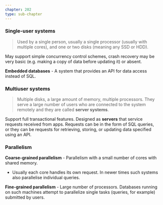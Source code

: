 ```yaml
---
chapter: 202
type: sub-chapter
---
```


### Single-user systems
> Used by a single person, usually a single processor (usually with multiple cores), and one or two disks (meaning any SSD or HDD).

May support simple concurrency control schemes, crash recovery may be very basic (e.g. making a copy of data before updating it) or absent. 

**Embedded databases** - A system that provides an API for data access instead of SQL.

### Multiuser systems
> Multiple disks, a large amount of memory, multiple processors. They serve a large number of users who are connected to the system remotely and they are called **server systems**.

Support full transactional features.
Designed as **servers** that service requests received from apps. Requests can be in the form of SQL queries, or they can be requests for retrieving, storing, or updating data specified using an API.

### Parallelism
**Coarse-grained parallelism** - Parallelism with a small number of cores with shared memory.
- Usually each core handles its own request. In newer times such systems also parallelise individual queries.

**Fine-grained parallelism** - Large number of processors. Databases running on such machines attempt to parallelize single tasks (queries, for example) submitted by users.
